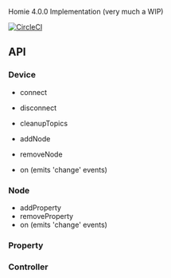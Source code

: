 Homie 4.0.0 Implementation (very much a WIP)

[![CircleCI](https://circleci.com/gh/ibloat/homie-ts.svg?style=svg)](https://circleci.com/gh/ibloat/homie-ts)

## API

### Device

- connect
- disconnect
- cleanupTopics

- addNode
- removeNode
- on (emits 'change' events)

### Node

- addProperty
- removeProperty
- on (emits 'change' events)

### Property

### Controller

